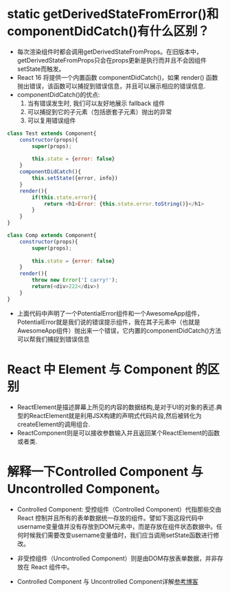 # static getDerivedStateFromError()和componentDidCatch()有什么区别？
- 每次渲染组件时都会调用getDerivedStateFromProps。在旧版本中，getDerivedStateFromProps只会在props更新是执行而并且不会因组件setState而触发。
- React 16 将提供一个内置函数 componentDidCatch()，如果 render() 函数抛出错误，该函数可以捕捉到错误信息，并且可以展示相应的错误信息.
- componentDidCatch()的优点:
    1. 当有错误发生时, 我们可以友好地展示 fallback 组件
    2. 可以捕捉到它的子元素（包括嵌套子元素）抛出的异常
    3. 可以复用错误组件
```javascript
class Test extends Component{
    constructor(props){
        super(props);
        
        this.state = {error: false}
    }
    componentDidCatch(){
        this.setState({error, info})
    }   
    render(){
        if(this.state.error){
            return <h1>Error: {this.state.error.toString()}</h1>
        }     
    }   
}

class Comp extends Component{
    constructor(props){
        super(props);
        
        this.state = {error: false}
    }
    render(){
        throw new Error('I carry!');
        return(<div>222</div>)    
    } 
}
```
- 上面代码中声明了一个PotentialError组件和一个AwesomeApp组件，PotentialError就是我们说的错误提示组件，我在其子元素中（也就是AwesomeApp组件）抛出来一个错误，它内置的componentDidCatch()方法可以帮我们捕捉到错误信息

# React 中 Element 与 Component 的区别
- ReactElement是描述屏幕上所见的内容的数据结构,是对于UI的对象的表述.典型的ReactElement就是利用JSX构建的声明式代码片段,然后被转化为createElement的调用组合.
- ReactComponent则是可以接收参数输入并且返回某个ReactElement的函数或者类.

# 解释一下Controlled Component 与 Uncontrolled Component。
- Controlled Component: 受控组件（Controlled Component）代指那些交由 React 控制并且所有的表单数据统一存放的组件。譬如下面这段代码中username变量值并没有存放到DOM元素中，而是存放在组件状态数据中。任何时候我们需要改变username变量值时，我们应当调用setState函数进行修改。
- 非受控组件（Uncontrolled Component）则是由DOM存放表单数据，并非存放在 React 组件中。

- Controlled Component 与 Uncontrolled Component详解[参考博客](https://www.jianshu.com/p/ee91107861f2)
